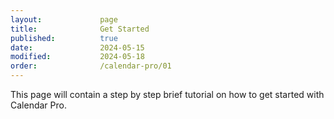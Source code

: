 ```yaml
---
layout:             page
title:              Get Started 
published:          true
date:               2024-05-15
modified:           2024-05-18
order:              /calendar-pro/01
---
```

<todo visible>This page will contain a step by step brief tutorial on how to get started with Calendar Pro.</todo>